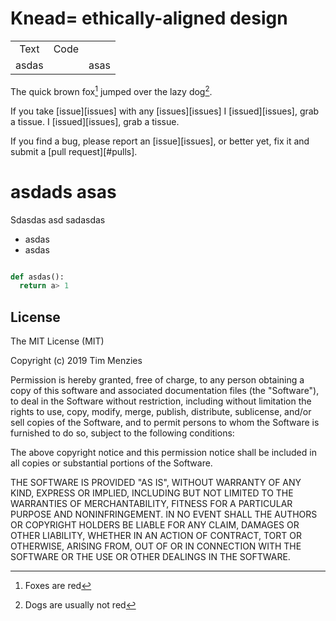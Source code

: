 
# Knead= ethically-aligned design




<table>
<tr><td valign=top align=center>
Text
</td><td valign=top align=center>
Code
</td></tr>
<tr><td>
asdas <br>
</td>
<td>
</td>
<td>
asas
</td>
</tr>
</table>



The quick brown fox[^1] jumped over the lazy dog[^2].

[^1]: Foxes are red
[^2]: Dogs are usually not red


If you take [issue][issues] with any [issues][issues]
I [issued][issues], grab a tissue.
I [issued][issues], grab a tissue.

If you find a bug, please report an [issue][issues], or better yet,
fix it and submit a [pull request][#pulls].

[^issues]:    https://github.com/grantwinney/BlogCodeSamples/issues
[pulls]:     https://github.com/grantwinney/BlogCodeSamples/pulls
[^pulls]:     https://github.com/grantwinney/BlogCodeSamples/pulls asdadasds

# asdads asas 

Sdasdas asd sadasdas

- asdas
- asdas


````python

def asdas():
  return a> 1

````


## License

The MIT License (MIT)

Copyright (c) 2019 Tim Menzies

Permission is hereby granted, free of charge, to any person obtaining a copy
of this software and associated documentation files (the "Software"), to deal
in the Software without restriction, including without limitation the rights
to use, copy, modify, merge, publish, distribute, sublicense, and/or sell
copies of the Software, and to permit persons to whom the Software is
furnished to do so, subject to the following conditions:

The above copyright notice and this permission notice shall be included in all
copies or substantial portions of the Software.

THE SOFTWARE IS PROVIDED "AS IS", WITHOUT WARRANTY OF ANY KIND, EXPRESS OR
IMPLIED, INCLUDING BUT NOT LIMITED TO THE WARRANTIES OF MERCHANTABILITY,
FITNESS FOR A PARTICULAR PURPOSE AND NONINFRINGEMENT. IN NO EVENT SHALL THE
AUTHORS OR COPYRIGHT HOLDERS BE LIABLE FOR ANY CLAIM, DAMAGES OR OTHER
LIABILITY, WHETHER IN AN ACTION OF CONTRACT, TORT OR OTHERWISE, ARISING FROM,
OUT OF OR IN CONNECTION WITH THE SOFTWARE OR THE USE OR OTHER DEALINGS IN THE
SOFTWARE.
